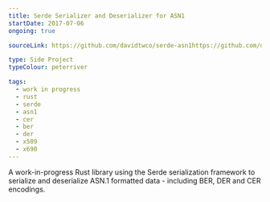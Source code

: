 ```yaml
---
title: Serde Serializer and Deserializer for ASN1
startDate: 2017-07-06
ongoing: true

sourceLink: https://github.com/davidtwco/serde-asn1https://github.com/davidtwco/serde-asn1

type: Side Project
typeColour: peterriver

tags:
  - work in progress
  - rust
  - serde
  - asn1
  - cer
  - ber
  - der
  - x509
  - x690
---
```

A work-in-progress Rust library using the Serde serialization framework to serialize and deserialize ASN.1 formatted data - including BER, DER and CER encodings.
